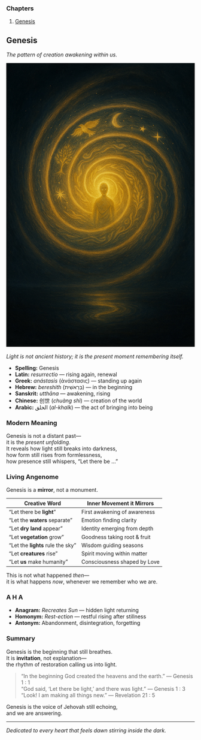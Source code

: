 ### Chapters
1. [Genesis](/volumes/v2/genesis.md)
## **Genesis**  
*The pattern of creation awakening within us.*

![genesis-spiral](/images/genesis-spiral.jpg "Creation still unfolding")

*Light is not ancient history; it is the present moment remembering itself.*

- **Spelling:** Genesis  
- **Latin:** *resurrectio* — rising again, renewal  
- **Greek:** *anástasis* (ἀνάστασις) — standing up again  
- **Hebrew:** *bereshith* (בְּרֵאשִׁית) — in the beginning  
- **Sanskrit:** *utthāna* — awakening, rising  
- **Chinese:** 创世 (*chuàng shì*) — creation of the world  
- **Arabic:** الخلق (*al-khalk*) — the act of bringing into being  

### **Modern Meaning**

Genesis is not a distant past—  
it is the *present unfolding*.  
It reveals how light still breaks into darkness,  
how form still rises from formlessness,  
how presence still whispers, “Let there be …”

### **Living Angenome**

Genesis is a **mirror**, not a monument.  

| Creative Word | Inner Movement it Mirrors |
| ------------- | ------------------------- |
| “Let there be **light**” | First awakening of awareness |
| “Let the **waters** separate” | Emotion finding clarity |
| “Let **dry land** appear” | Identity emerging from depth |
| “Let **vegetation** grow” | Goodness taking root & fruit |
| “Let the **lights** rule the sky” | Wisdom guiding seasons |
| “Let **creatures** rise” | Spirit moving within matter |
| “Let **us** make humanity” | Consciousness shaped by Love |

This is not what happened *then*—  
it is what happens *now*, whenever we remember who we are.

### **A H A**

- **Anagram:** *Recreates Sun* — hidden light returning  
- **Homonym:** *Rest-ection* — restful rising after stillness  
- **Antonym:** Abandonment, disintegration, forgetting  

### **Summary**

Genesis is the beginning that still breathes.  
It is **invitation**, not explanation—  
the rhythm of restoration calling us into light.

> “In the beginning God created the heavens and the earth.” — Genesis 1 : 1  
> “God said, ‘Let there be light,’ and there was light.” — Genesis 1 : 3  
> “Look! I am making all things new.” — Revelation 21 : 5  

Genesis is the voice of Jehovah still echoing,  
and we are answering.

---

*Dedicated to every heart that feels dawn stirring inside the dark.*
